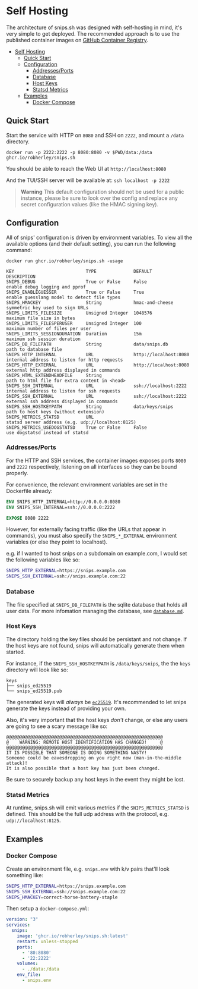 # Self Hosting

The architecture of snips.sh was designed with self-hosting in mind, it's very simple to get deployed. The recommended approach is to use the published container images on [GitHub Container Registry](https://github.com/robherley/snips.sh/pkgs/container/snips.sh).

- [Self Hosting](#self-hosting)
  - [Quick Start](#quick-start)
  - [Configuration](#configuration)
    - [Addresses/Ports](#addressesports)
    - [Database](#database)
    - [Host Keys](#host-keys)
    - [Statsd Metrics](#statsd-metrics)
  - [Examples](#examples)
    - [Docker Compose](#docker-compose)


## Quick Start

Start the service with HTTP on `8080` and SSH on `2222`, and mount a `/data` directory.

```
docker run -p 2222:2222 -p 8080:8080 -v $PWD/data:/data ghcr.io/robherley/snips.sh
```

You should be able to reach the Web UI at `http://localhost:8080`

And the TUI/SSH server will be available at: `ssh localhost -p 2222`

> **Warning**
> This default configuration should not be used for a public instance, please be sure to look over the config and replace any secret configuration values (like the HMAC signing key).

## Configuration

All of snips' configuration is driven by environment variables. To view all the available options (and their default setting), you can run the following command:

```
docker run ghcr.io/robherley/snips.sh -usage
```

```
KEY                           TYPE              DEFAULT                DESCRIPTION
SNIPS_DEBUG                   True or False     False                  enable debug logging and pprof
SNIPS_ENABLEGUESSER           True or False     True                   enable guesslang model to detect file types
SNIPS_HMACKEY                 String            hmac-and-cheese        symmetric key used to sign URLs
SNIPS_LIMITS_FILESIZE         Unsigned Integer  1048576                maximum file size in bytes
SNIPS_LIMITS_FILESPERUSER     Unsigned Integer  100                    maximum number of files per user
SNIPS_LIMITS_SESSIONDURATION  Duration          15m                    maximum ssh session duration
SNIPS_DB_FILEPATH             String            data/snips.db          path to database file
SNIPS_HTTP_INTERNAL           URL               http://localhost:8080  internal address to listen for http requests
SNIPS_HTTP_EXTERNAL           URL               http://localhost:8080  external http address displayed in commands
SNIPS_HTML_EXTENDHEADFILE     String                                   path to html file for extra content in <head>
SNIPS_SSH_INTERNAL            URL               ssh://localhost:2222   internal address to listen for ssh requests
SNIPS_SSH_EXTERNAL            URL               ssh://localhost:2222   external ssh address displayed in commands
SNIPS_SSH_HOSTKEYPATH         String            data/keys/snips        path to host keys (without extension)
SNIPS_METRICS_STATSD          URL                                      statsd server address (e.g. udp://localhost:8125)
SNIPS_METRICS_USEDOGSTATSD    True or False     False                  use dogstatsd instead of statsd
```

### Addresses/Ports

For the HTTP and SSH services, the container images exposes ports `8080` and `2222` respectively, listening on all interfaces so they can be bound properly.

For convenience, the relevant environment variables are set in the Dockerfile already:

```dockerfile
ENV SNIPS_HTTP_INTERNAL=http://0.0.0.0:8080
ENV SNIPS_SSH_INTERNAL=ssh://0.0.0.0:2222

EXPOSE 8080 2222
```

However, for externally facing traffic (like the URLs that appear in commands), you must also specify the `SNIPS_*_EXTERNAL` environment variables (or else they point to localhost).

e.g. if I wanted to host snips on a subdomain on example.com, I would set the following variables like so:

```bash
SNIPS_HTTP_EXTERNAL=https://snips.example.com
SNIPS_SSH_EXTERNAL=ssh://snips.example.com:22
```

### Database

The file specified at `SNIPS_DB_FILEPATH` is the sqlite database that holds all user data. For more infomation managing the database, see [`database.md`](/docs/database.md).

### Host Keys

The directory holding the key files should be persistant and not change. If the host keys are not found, snips will automatically generate them when started.

For instance, if the `SNIPS_SSH_HOSTKEYPATH` is `/data/keys/snips`, the the `keys` directory will look like so:

```
keys
├── snips_ed25519
└── snips_ed25519.pub
```

The generated keys will _always_ be [`ec25519`](https://en.wikipedia.org/wiki/EdDSA#Ed25519). It's recommended to let snips generate the keys instead of providing your own.

Also, it's very important that the host keys _don't_ change, or else any users are going to see a scary message like so:

```
@@@@@@@@@@@@@@@@@@@@@@@@@@@@@@@@@@@@@@@@@@@@@@@@@@@@@@@@@@@
@    WARNING: REMOTE HOST IDENTIFICATION HAS CHANGED!     @
@@@@@@@@@@@@@@@@@@@@@@@@@@@@@@@@@@@@@@@@@@@@@@@@@@@@@@@@@@@
IT IS POSSIBLE THAT SOMEONE IS DOING SOMETHING NASTY!
Someone could be eavesdropping on you right now (man-in-the-middle attack)!
It is also possible that a host key has just been changed.
```

Be sure to securely backup any host keys in the event they might be lost.

### Statsd Metrics

At runtime, snips.sh will emit various metrics if the `SNIPS_METRICS_STATSD` is defined. This should be the full udp address with the protocol, e.g. `udp://localhost:8125`.

## Examples

### Docker Compose

Create an environment file, e.g. `snips.env` with k/v pairs that'll look something like:

```bash
SNIPS_HTTP_EXTERNAL=https://snips.example.com
SNIPS_SSH_EXTERNAL=ssh://snips.example.com:22
SNIPS_HMACKEY=correct-horse-battery-staple
```

Then setup a `docker-compose.yml`:

```yaml
version: "3"
services:
  snips:
    image: 'ghcr.io/robherley/snips.sh:latest'
    restart: unless-stopped
    ports:
      - '80:8080'
      - '22:2222'
    volumes:
      - ./data:/data
    env_file:
      - snips.env
```
